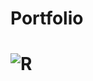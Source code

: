 # Portfolio
# ![R](https://github.com/akarshi19/Portfolio/assets/93787305/3be9eae8-60c0-444f-95e9-bf877c38cd27)
